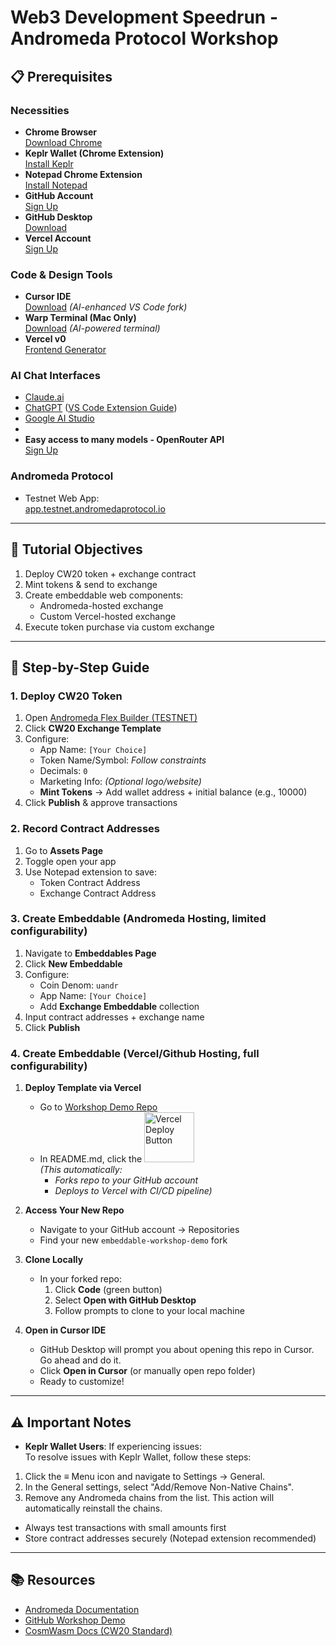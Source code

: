 # Web3 Development Speedrun - Andromeda Protocol Workshop

## 📋 Prerequisites

### **Necessities**
- **Chrome Browser**  
  [Download Chrome](https://www.google.com/chrome/)
- **Keplr Wallet (Chrome Extension)**  
  [Install Keplr](https://www.keplr.app/get)
- **Notepad Chrome Extension**  
  [Install Notepad](https://chromewebstore.google.com/detail/notepad/ffbhefmlcoihbjcmibbfkocmnaiacinp)
- **GitHub Account**  
  [Sign Up](https://github.com/)
- **GitHub Desktop**  
  [Download](https://github.com/apps/desktop)
- **Vercel Account**  
  [Sign Up](https://vercel.com/)

### **Code & Design Tools**
- **Cursor IDE**  
  [Download](https://www.cursor.com/pricing) *(AI-enhanced VS Code fork)*
- **Warp Terminal (Mac Only)**  
  [Download](https://app.warp.dev/get_warp?package=dmg) *(AI-powered terminal)*
- **Vercel v0**  
  [Frontend Generator](https://v0.dev/)

### **AI Chat Interfaces**
- [Claude.ai](https://claude.ai/)
- [ChatGPT](https://chat.openai.com/) ([VS Code Extension Guide](https://help.openai.com/en/articles/10128592))
- [Google AI Studio](https://aistudio.google.com/)
- 
- **Easy access to many models - OpenRouter API**  
  [Sign Up](https://openrouter.ai/)

### **Andromeda Protocol**
- Testnet Web App:  
  [app.testnet.andromedaprotocol.io](https://app.testnet.andromedaprotocol.io/flex-builder)

---

## 🎯 Tutorial Objectives
1. Deploy CW20 token + exchange contract
2. Mint tokens & send to exchange
3. Create embeddable web components:
   - Andromeda-hosted exchange
   - Custom Vercel-hosted exchange
4. Execute token purchase via custom exchange

---

## 🚀 Step-by-Step Guide

### **1. Deploy CW20 Token**
1. Open [Andromeda Flex Builder (TESTNET)](https://app.testnet.andromedaprotocol.io/flex-builder)
2. Click **CW20 Exchange Template**
3. Configure:
   - App Name: `[Your Choice]`
   - Token Name/Symbol: *Follow constraints*
   - Decimals: `0`
   - Marketing Info: *(Optional logo/website)*
   - **Mint Tokens** → Add wallet address + initial balance (e.g., 10000)
4. Click **Publish** & approve transactions

### **2. Record Contract Addresses**
1. Go to **Assets Page**
2. Toggle open your app
3. Use Notepad extension to save:
   - Token Contract Address
   - Exchange Contract Address

### **3. Create Embeddable (Andromeda Hosting, limited configurability)**
1. Navigate to **Embeddables Page**
2. Click **New Embeddable**
3. Configure:
   - Coin Denom: `uandr`
   - App Name: `[Your Choice]`
   - Add **Exchange Embeddable** collection
4. Input contract addresses + exchange name
5. Click **Publish**

### **4. Create Embeddable (Vercel/Github Hosting, full configurability)**
1. **Deploy Template via Vercel**  
   - Go to [Workshop Demo Repo](https://github.com/andromedaprotocol/embeddable-workshop-demo)
   - In README.md, click the <img src="https://vercel.com/button" alt="Vercel Deploy Button" width="80">  
   *(This automatically:*
     - *Forks repo to your GitHub account*
     - *Deploys to Vercel with CI/CD pipeline)*

2. **Access Your New Repo**  
   - Navigate to your GitHub account → Repositories  
   - Find your new `embeddable-workshop-demo` fork

3. **Clone Locally**  
   - In your forked repo:  
     1. Click **Code** (green button)
     2. Select **Open with GitHub Desktop**
     3. Follow prompts to clone to your local machine

4. **Open in Cursor IDE**  
   - GitHub Desktop will prompt you about opening this repo in Cursor. Go ahead and do it. 
   - Click **Open in Cursor** (or manually open repo folder)
   - Ready to customize!

---

## ⚠️ Important Notes
- **Keplr Wallet Users**: If experiencing issues:  
To resolve issues with Keplr Wallet, follow these steps:

1. Click the ≡ Menu icon and navigate to Settings → General.
2. In the General settings, select "Add/Remove Non-Native Chains".
3. Remove any Andromeda chains from the list. This action will automatically reinstall the chains.
- Always test transactions with small amounts first
- Store contract addresses securely (Notepad extension recommended)

---

## 📚 Resources
- [Andromeda Documentation](https://docs.andromedaprotocol.io/)
- [GitHub Workshop Demo](https://github.com/andromedaprotocol/embeddable-workshop-demo)
- [CosmWasm Docs (CW20 Standard)](https://docs.cosmwasm.com/docs/1.0/smart-contracts/erc20/)
